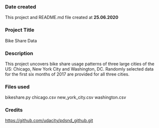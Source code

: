 ### Date created
This project and README.md file created at __25.06.2020__

### Project Title
Bike Share Data

### Description
This project uncovers bike share usage patterns of three large cities of the US: Chicago, New York City and Washington, DC. Randomly selected data for the first six months of 2017 are provided for all three cities.

### Files used
bikeshare.py
chicago.csv
new_york_city.csv
washington.csv

### Credits
https://github.com/udacity/pdsnd_github.git
